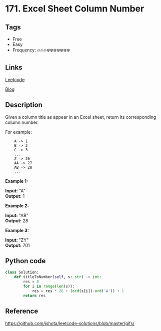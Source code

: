 # 171. Excel Sheet Column Number

## Tags

- Free
- Easy
- Frequency: :fire::fire::fire::snowflake::snowflake::snowflake::snowflake::snowflake::snowflake::snowflake:

## Links

[Leetcode](https://leetcode.com/problems/excel-sheet-column-number/description/)

[Blog](http://206.81.6.248:12306/leetcode/excel-sheet-column-number/description)

## Description

Given a column title as appear in an Excel sheet, return its corresponding column number.

For example:

```
    A -> 1
    B -> 2
    C -> 3
    ...
    Z -> 26
    AA -> 27
    AB -> 28 
    ...
```


<strong>Example 1:</strong>

<strong>Input:</strong> "A"  
<strong>Output:</strong> 1

<strong>Example 2:</strong>

<strong>Input: </strong>"AB"  
<strong>Output:</strong> 28

<strong>Example 3:</strong>

<strong>Input: </strong>"ZY"  
<strong>Output:</strong> 701

## Python code

```python
class Solution:
    def titleToNumber(self, s: str) -> int:
        res = 0
        for i in range(len(s)):
            res = res * 26 + (ord(s[i])-ord('A')) + 1
        return res
```

## Reference

https://github.com/jshota/leetcode-solutions/blob/master/gifs/
